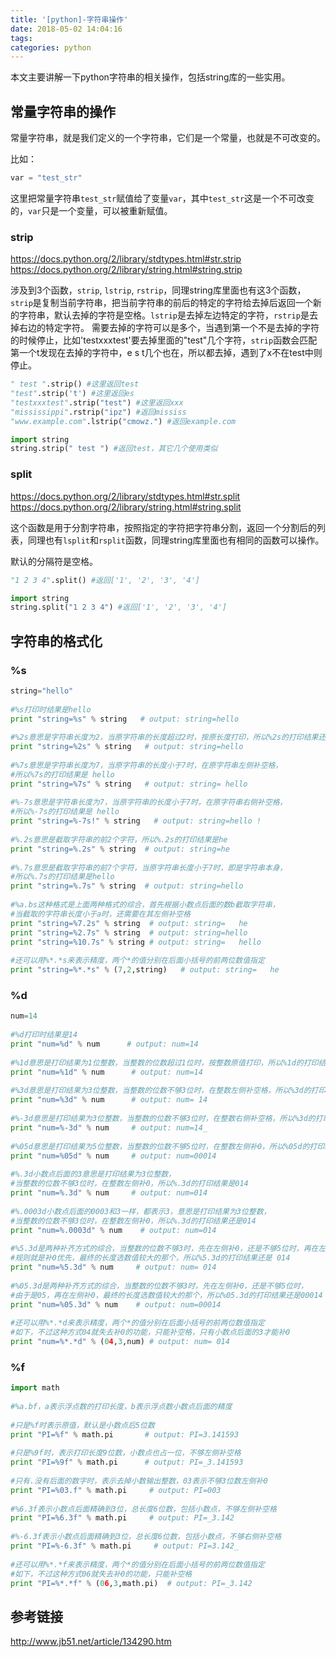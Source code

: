 ```yaml
---
title: '[python]-字符串操作'
date: 2018-05-02 14:04:16
tags:
categories: python
---
```


本文主要讲解一下python字符串的相关操作，包括string库的一些实用。

<!--more-->

## 常量字符串的操作

常量字符串，就是我们定义的一个字符串，它们是一个常量，也就是不可改变的。

比如：

``` python
var = "test_str"
```

这里把常量字符串`test_str`赋值给了变量`var`，其中`test_str`这是一个不可改变的，`var`只是一个变量，可以被重新赋值。

### strip

https://docs.python.org/2/library/stdtypes.html#str.strip
https://docs.python.org/2/library/string.html#string.strip

涉及到3个函数，`strip`, `lstrip`, `rstrip`，同理string库里面也有这3个函数，`strip`是复制当前字符串，把当前字符串的前后的特定的字符给去掉后返回一个新的字符串，默认去掉的字符是空格。`lstrip`是去掉左边特定的字符，`rstrip`是去掉右边的特定字符。
需要去掉的字符可以是多个，当遇到第一个不是去掉的字符的时候停止，比如'testxxxtest'要去掉里面的"test"几个字符，`strip`函数会匹配第一个t发现在去掉的字符中，e s t几个也在，所以都去掉，遇到了x不在test中则停止。

``` python
" test ".strip() #这里返回test
"test".strip('t') #这里返回es
"testxxxtest".strip("test") #这里返回xxx
"mississippi".rstrip("ipz") #返回mississ
"www.example.com".lstrip("cmowz.") #返回example.com

import string
string.strip(" test ") #返回test，其它几个使用类似
```

### split

https://docs.python.org/2/library/stdtypes.html#str.split
https://docs.python.org/2/library/string.html#string.split

这个函数是用于分割字符串，按照指定的字符把字符串分割，返回一个分割后的列表，同理也有`lsplit`和`rsplit`函数，同理string库里面也有相同的函数可以操作。

默认的分隔符是空格。

``` python
"1 2 3 4".split() #返回['1', '2', '3', '4']

import string
string.split("1 2 3 4") #返回['1', '2', '3', '4']
```

## 字符串的格式化

### %s

``` python
string="hello" 
   
#%s打印时结果是hello  
print "string=%s" % string   # output: string=hello  
   
#%2s意思是字符串长度为2，当原字符串的长度超过2时，按原长度打印，所以%2s的打印结果还是hello  
print "string=%2s" % string   # output: string=hello  
   
#%7s意思是字符串长度为7，当原字符串的长度小于7时，在原字符串左侧补空格，  
#所以%7s的打印结果是 hello  
print "string=%7s" % string   # output: string= hello  
   
#%-7s意思是字符串长度为7，当原字符串的长度小于7时，在原字符串右侧补空格，  
#所以%-7s的打印结果是 hello  
print "string=%-7s!" % string   # output: string=hello !  
   
#%.2s意思是截取字符串的前2个字符，所以%.2s的打印结果是he  
print "string=%.2s" % string  # output: string=he  
   
#%.7s意思是截取字符串的前7个字符，当原字符串长度小于7时，即是字符串本身，  
#所以%.7s的打印结果是hello  
print "string=%.7s" % string  # output: string=hello  
   
#%a.bs这种格式是上面两种格式的综合，首先根据小数点后面的数b截取字符串，  
#当截取的字符串长度小于a时，还需要在其左侧补空格  
print "string=%7.2s" % string  # output: string=   he  
print "string=%2.7s" % string  # output: string=hello  
print "string=%10.7s" % string # output: string=   hello  
   
#还可以用%*.*s来表示精度，两个*的值分别在后面小括号的前两位数值指定  
print "string=%*.*s" % (7,2,string)   # output: string=   he
```

### %d

``` python
num=14 
   
#%d打印时结果是14  
print "num=%d" % num      # output: num=14  
   
#%1d意思是打印结果为1位整数，当整数的位数超过1位时，按整数原值打印，所以%1d的打印结果还是14  
print "num=%1d" % num      # output: num=14  
   
#%3d意思是打印结果为3位整数，当整数的位数不够3位时，在整数左侧补空格，所以%3d的打印结果是 14  
print "num=%3d" % num      # output: num= 14  
   
#%-3d意思是打印结果为3位整数，当整数的位数不够3位时，在整数右侧补空格，所以%3d的打印结果是14_  
print "num=%-3d" % num     # output: num=14_  
   
#%05d意思是打印结果为5位整数，当整数的位数不够5位时，在整数左侧补0，所以%05d的打印结果是00014  
print "num=%05d" % num     # output: num=00014  
   
#%.3d小数点后面的3意思是打印结果为3位整数，  
#当整数的位数不够3位时，在整数左侧补0，所以%.3d的打印结果是014  
print "num=%.3d" % num     # output: num=014  
   
#%.0003d小数点后面的0003和3一样，都表示3，意思是打印结果为3位整数，  
#当整数的位数不够3位时，在整数左侧补0，所以%.3d的打印结果还是014  
print "num=%.0003d" % num    # output: num=014  
   
#%5.3d是两种补齐方式的综合，当整数的位数不够3时，先在左侧补0，还是不够5位时，再在左侧补空格，  
#规则就是补0优先，最终的长度选数值较大的那个，所以%5.3d的打印结果还是 014  
print "num=%5.3d" % num     # output: num= 014  
   
#%05.3d是两种补齐方式的综合，当整数的位数不够3时，先在左侧补0，还是不够5位时，  
#由于是05，再在左侧补0，最终的长度选数值较大的那个，所以%05.3d的打印结果还是00014  
print "num=%05.3d" % num    # output: num=00014  
   
#还可以用%*.*d来表示精度，两个*的值分别在后面小括号的前两位数值指定  
#如下，不过这种方式04就失去补0的功能，只能补空格，只有小数点后面的3才能补0  
print "num=%*.*d" % (04,3,num) # output: num= 014
```

### %f

``` python
import math  
   
#%a.bf，a表示浮点数的打印长度，b表示浮点数小数点后面的精度  
   
#只是%f时表示原值，默认是小数点后5位数  
print "PI=%f" % math.pi       # output: PI=3.141593  
   
#只是%9f时，表示打印长度9位数，小数点也占一位，不够左侧补空格  
print "PI=%9f" % math.pi      # output: PI=_3.141593  
   
#只有.没有后面的数字时，表示去掉小数输出整数，03表示不够3位数左侧补0  
print "PI=%03.f" % math.pi     # output: PI=003  
   
#%6.3f表示小数点后面精确到3位，总长度6位数，包括小数点，不够左侧补空格  
print "PI=%6.3f" % math.pi     # output: PI=_3.142  
   
#%-6.3f表示小数点后面精确到3位，总长度6位数，包括小数点，不够右侧补空格  
print "PI=%-6.3f" % math.pi     # output: PI=3.142_  
   
#还可以用%*.*f来表示精度，两个*的值分别在后面小括号的前两位数值指定  
#如下，不过这种方式06就失去补0的功能，只能补空格  
print "PI=%*.*f" % (06,3,math.pi)  # output: PI=_3.142
```

## 参考链接
http://www.jb51.net/article/134290.htm
